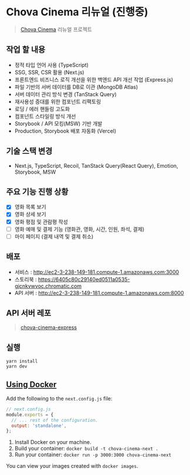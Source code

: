 # Chova Cinema 리뉴얼 (진행중)

> [Chova Cinema](https://github.com/viveloper/chova-cinema) 리뉴얼 프로젝트

## 작업 할 내용

- 정적 타입 언어 사용 (TypeScript)
- SSG, SSR, CSR 활용 (Next.js)
- 프론트엔드 비즈니스 로직 개선을 위한 백엔드 API 개선 작업 (Express.js)
- 파일 기반의 서버 데이터를 DB로 이관 (MongoDB Atlas)
- 서버 데이터 관리 방식 변경 (TanStack Query)
- 재사용성 증대를 위한 컴포넌트 리팩토링
- 로딩 / 에러 핸들링 고도화
- 컴포넌트 스타일링 방식 개선
- Storybook / API 모킹(MSW) 기반 개발
- Production, Storybook 배포 자동화 (Vercel)

## 기술 스택 변경

- Next.js, TypeScript, Recoil, TanStack Query(React Query), Emotion, Storybook, MSW

## 주요 기능 진행 상황

- [x] 영화 목록 보기
- [x] 영화 상세 보기
- [x] 영화 평점 및 관람평 작성
- [ ] 영화 예매 및 결제 기능 (영화관, 영화, 시간, 인원, 좌석, 결제)
- [ ] 마이 페이지 (결제 내역 및 결제 취소)

## 배포

- 서비스 : http://ec2-3-238-149-181.compute-1.amazonaws.com:3000
- 스토리북 : https://6405c80c29140ed0511a0535-gjcnkvwvoc.chromatic.com
- API 서버 : http://ec2-3-238-149-181.compute-1.amazonaws.com:8000

## API 서버 레포

> [chova-cinema-express](https://github.com/viveloper/chova-cinema-express)

## 실행

```
yarn install
yarn dev
```

## [Using Docker](https://github.com/vercel/next.js/tree/canary/examples/with-docker#using-docker)

Add the following to the `next.config.js` file:

```javascript
// next.config.js
module.exports = {
  // ... rest of the configuration.
  output: 'standalone',
};
```

1. Install Docker on your machine.
2. Build your container: `docker build -t chova-cinema-next .`
3. Run your container: `docker run -p 3000:3000 chova-cinema-next`

You can view your images created with `docker images`.
